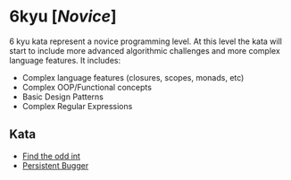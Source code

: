 # 6kyu [*Novice*]
6 kyu kata represent a novice programming level. At this level the kata will start to include more advanced algorithmic challenges and more complex language features. It includes:  
- Complex language features (closures, scopes, monads, etc)  
- Complex OOP/Functional concepts  
- Basic Design Patterns  
- Complex Regular Expressions

## Kata

- [Find the odd int](https://www.codewars.com/kata/find-the-odd-int)  
- [Persistent Bugger](www.codewars.com/kata/persistent-bugger)
